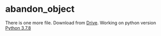 # abandon_object
 There is one more file. Download from <a href="https://drive.google.com/file/d/1_0zuqYLdHEqLzrINqDkEM9ViO8vIM1Id/view?usp=sharing">Drive</a>.
Working on python version <a href="https://www.python.org/downloads/release/python-378/">Python 3.7.8</a>
